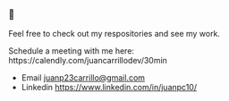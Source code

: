 ### 👋


<p>
Feel free to check out my respositories and see my work.
</p>

<p>
Schedule a meeting with me here: https://calendly.com/juancarrillodev/30min
</p>

- Email juanp23carrillo@gmail.com
- Linkedin https://www.linkedin.com/in/juanpc10/





